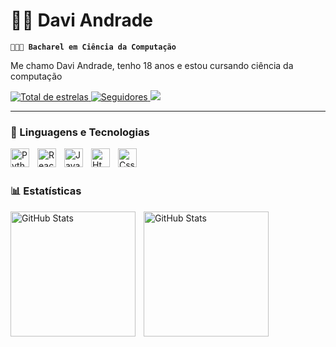 # 👨‍💻 Davi Andrade

**`👨🏻‍🎓 Bacharel em Ciência da Computação`**

Me chamo Davi Andrade, tenho 18 anos e estou cursando ciência da computação

<p align="left">
    </a> 
    <a href="https://github.com/daviandradee?tab=repositories">
        <img 
            alt="Total de estrelas" 
            title="Total de estrelas GitHub" 
            src="https://custom-icon-badges.demolab.com/github/stars/daviandradee?color=55960c&style=for-the-badge&labelColor=488207&logo=star&label=estrelas"
        />
    </a>
    <a href="https://github.com/daviandradee?tab=followers">
        <img 
            alt="Seguidores" 
            title="Me siga no GitHub" 
            src="https://custom-icon-badges.demolab.com/github/followers/daviandradee?color=236ad3&labelColor=1155ba&style=for-the-badge&logo=github&label=Seguidores&logoColor=white"
        />
    	  <a href="https://www.instagram.com/daviandradef10/" target="_blank"><img src="https://img.shields.io/badge/-Instagram-%23E4405F?style=for-the-badge&logo=instagram&logoColor=white" target="_blank"></a>


---

### 🤖 Linguagens e Tecnologias
<img 
    align="left" 
    alt="Python" 
    title="Python"
    width="30px" 
    style="padding-right: 10px;" 
    src="https://cdn.jsdelivr.net/gh/devicons/devicon@latest/icons/python/python-original.svg" 
/>
<img 
    align="left" 
    alt="React" 
    title="React"
    width="30px" 
    style="padding-right: 10px;" 
    src="https://cdn.jsdelivr.net/gh/devicons/devicon@latest/icons/react/react-original-wordmark.svg"        
/>
<img 
    align="left" 
    alt="Javascript" 
    title="Javascript"
    width="30px" 
    style="padding-right: 10px;" 
    src="https://cdn.jsdelivr.net/gh/devicons/devicon@latest/icons/javascript/javascript-original.svg"      
/>
<img 
    align="left" 
    alt="Html" 
    title="Html"
    width="30px" 
    style="padding-right: 10px;" 
    src="https://cdn.jsdelivr.net/gh/devicons/devicon@latest/icons/html5/html5-original-wordmark.svg"           
/>
<img 
    align="left" 
    alt="Css" 
    title="Css"
    width="30px" 
    style="padding-right: 10px;" 
      src="https://cdn.jsdelivr.net/gh/devicons/devicon@latest/icons/css3/css3-plain-wordmark.svg"    
/>


          
<br/>
<br/>

### 📊 Estatísticas

<p>
  <img 
    align="left" 
    alt="GitHub Stats" 
    height="200" 
    style="padding-right: 10px;" 
    src="https://github-readme-stats.vercel.app/api?username=daviandradee&show_icons=true&theme=tokyonight&include_all_commits=true&locale=pt-br" 
  />

<img 
      align="left" 
      alt="GitHub Stats" 
      height="200" 
      src="https://github-readme-stats.vercel.app/api/top-langs/?username=daviandradee&theme=tokyonight&layout=compact&custom_title=Tecnologias&langs_count=9" 
  />

</p>
